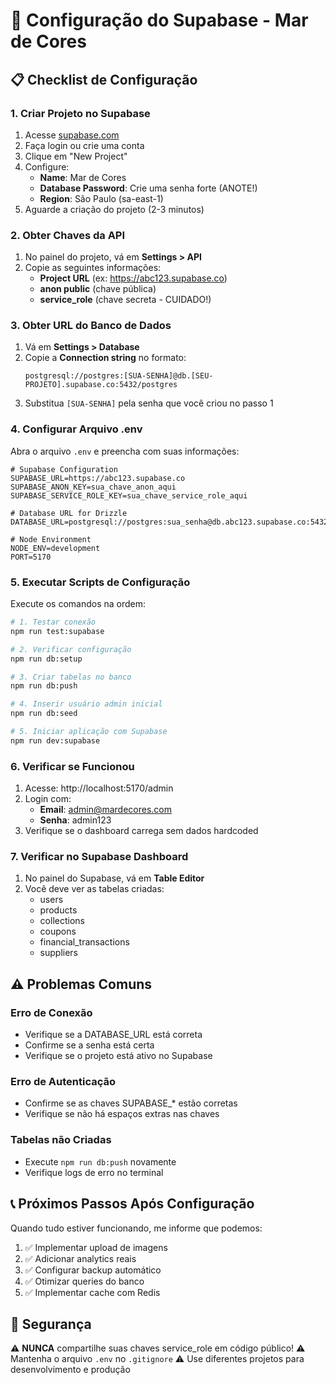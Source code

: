 # 🚀 Configuração do Supabase - Mar de Cores

## 📋 Checklist de Configuração

### 1. Criar Projeto no Supabase
1. Acesse [supabase.com](https://supabase.com)
2. Faça login ou crie uma conta
3. Clique em "New Project" 
4. Configure:
   - **Name**: Mar de Cores
   - **Database Password**: Crie uma senha forte (ANOTE!)
   - **Region**: São Paulo (sa-east-1)
5. Aguarde a criação do projeto (2-3 minutos)

### 2. Obter Chaves da API
1. No painel do projeto, vá em **Settings > API**
2. Copie as seguintes informações:
   - **Project URL** (ex: https://abc123.supabase.co)
   - **anon public** (chave pública)
   - **service_role** (chave secreta - CUIDADO!)

### 3. Obter URL do Banco de Dados
1. Vá em **Settings > Database**
2. Copie a **Connection string** no formato:
   ```
   postgresql://postgres:[SUA-SENHA]@db.[SEU-PROJETO].supabase.co:5432/postgres
   ```
3. Substitua `[SUA-SENHA]` pela senha que você criou no passo 1

### 4. Configurar Arquivo .env
Abra o arquivo `.env` e preencha com suas informações:

```env
# Supabase Configuration
SUPABASE_URL=https://abc123.supabase.co
SUPABASE_ANON_KEY=sua_chave_anon_aqui
SUPABASE_SERVICE_ROLE_KEY=sua_chave_service_role_aqui

# Database URL for Drizzle
DATABASE_URL=postgresql://postgres:sua_senha@db.abc123.supabase.co:5432/postgres

# Node Environment
NODE_ENV=development
PORT=5170
```

### 5. Executar Scripts de Configuração

Execute os comandos na ordem:

```bash
# 1. Testar conexão
npm run test:supabase

# 2. Verificar configuração
npm run db:setup

# 3. Criar tabelas no banco
npm run db:push

# 4. Inserir usuário admin inicial
npm run db:seed

# 5. Iniciar aplicação com Supabase
npm run dev:supabase
```

### 6. Verificar se Funcionou

1. Acesse: http://localhost:5170/admin
2. Login com:
   - **Email**: admin@mardecores.com
   - **Senha**: admin123
3. Verifique se o dashboard carrega sem dados hardcoded

### 7. Verificar no Supabase Dashboard

1. No painel do Supabase, vá em **Table Editor**
2. Você deve ver as tabelas criadas:
   - users
   - products
   - collections
   - coupons
   - financial_transactions
   - suppliers

## ⚠️ Problemas Comuns

### Erro de Conexão
- Verifique se a DATABASE_URL está correta
- Confirme se a senha está certa
- Verifique se o projeto está ativo no Supabase

### Erro de Autenticação
- Confirme se as chaves SUPABASE_* estão corretas
- Verifique se não há espaços extras nas chaves

### Tabelas não Criadas
- Execute `npm run db:push` novamente
- Verifique logs de erro no terminal

## 📞 Próximos Passos Após Configuração

Quando tudo estiver funcionando, me informe que podemos:
1. ✅ Implementar upload de imagens
2. ✅ Adicionar analytics reais
3. ✅ Configurar backup automático
4. ✅ Otimizar queries do banco
5. ✅ Implementar cache com Redis

## 🔐 Segurança

⚠️ **NUNCA** compartilhe suas chaves service_role em código público!
⚠️ Mantenha o arquivo `.env` no `.gitignore`
⚠️ Use diferentes projetos para desenvolvimento e produção